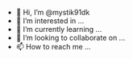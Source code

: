 - 👋 Hi, I’m @mystik91dk
- 👀 I’m interested in ...
- 🌱 I’m currently learning ...
- 💞️ I’m looking to collaborate on ...
- 📫 How to reach me ...

<!---
mystik91dk/mystik91dk is a ✨ special ✨ repository because its `README.md` (this file) appears on your GitHub profile.
You can click the Preview link to take a look at your changes.
--->
